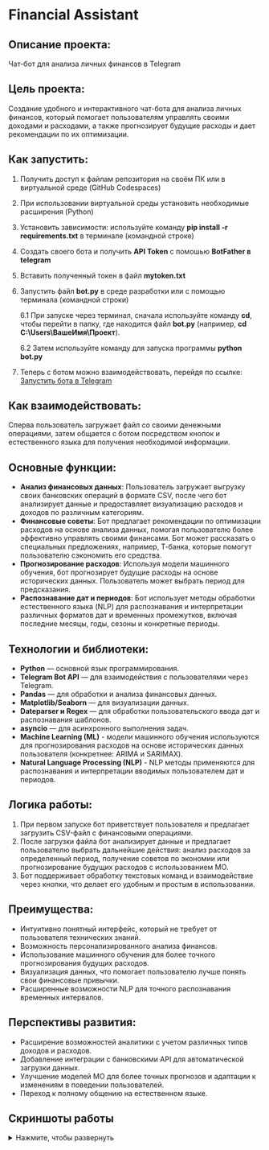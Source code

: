 # Financial Assistant

## Описание проекта:
Чат-бот для анализа личных финансов в Telegram

## Цель проекта: 
Создание удобного и интерактивного чат-бота для анализа личных финансов, который помогает пользователям управлять своими доходами и расходами, а также прогнозирует будущие расходы и дает рекомендации по их оптимизации.

## Как запустить:
1. Получить доступ к файлам репозитория на своём ПК или в виртуальной среде (GitHub Codespaces)
2. При использовании виртуальной среды установить необходимые расширения (Python)
3. Установить зависимости: используйте команду **pip install -r requirements.txt** в терминале (командной строке)
4. Создать своего бота и получить **API Token** с помошью **BotFather в telegram**
5. Вставить полученный токен в файл **mytoken.txt**
6. Запустить файл **bot.py** в среде разработки или с помощью терминала (командной строки)
   
     6.1 При запуске через терминал, сначала используйте команду **cd**, чтобы перейти в папку, где находится файл **bot.py** (например, **cd C:\Users\ВашеИмя\Проект**).
   
     6.2 Затем используйте команду для запуска программы **python bot.py**
8. Теперь с ботом можно взаимодействовать, перейдя по ссылке: [Запустить бота в Telegram](https://web.telegram.org/k/#@vm_smartcash_bot)

## Как взаимодействовать:
Сперва пользователь загружает файл со своими денежными операциями, затем общается с ботом посредством кнопок и естественного языка для получения необходимой информации.

## Основные функции:
- **Анализ финансовых данных**: Пользователь загружает выгрузку своих банковских операций в формате CSV, после чего бот анализирует данные и предоставляет визуализацию расходов и доходов по различным категориям.
- **Финансовые советы**: Бот предлагает рекомендации по оптимизации расходов на основе анализа данных, помогая пользователю более эффективно управлять своими финансами. Бот может рассказать о специальных предложениях, например, Т-банка, которые помогут пользователю сэкономить его средства.
- **Прогнозирование расходов**: Используя модели машинного обучения, бот прогнозирует будущие расходы на основе исторических данных. Пользователь может выбрать период для предсказания.
- **Распознавание дат и периодов**: Бот использует методы обработки естественного языка (NLP) для распознавания и интерпретации различных форматов дат и временных промежутков, включая последние месяцы, годы, сезоны и конкретные периоды.

## Технологии и библиотеки:
- **Python** — основной язык программирования.
- **Telegram Bot API** — для взаимодействия с пользователями через Telegram.
- **Pandas** — для обработки и анализа финансовых данных.
- **Matplotlib/Seaborn** — для визуализации данных.
- **Dateparser и Regex** — для обработки пользовательского ввода дат и распознавания шаблонов.
- **asyncio** — для асинхронного выполнения задач.
- **Machine Learning (ML)** - модели машинного обучения используются для прогнозирования расходов на основе исторических данных пользователя (конкретнее: ARIMA и SARIMAX).
- **Natural Language Processing (NLP)** - NLP методы применяются для распознавания и интерпретации вводимых пользователем дат и периодов.

## Логика работы:
1. При первом запуске бот приветствует пользователя и предлагает загрузить CSV-файл с финансовыми операциями.
2. После загрузки файла бот анализирует данные и предлагает пользователю выбрать дальнейшие действия: анализ расходов за определенный период, получение советов по экономии или прогнозирование будущих расходов с использованием МО.
3. Бот поддерживает обработку текстовых команд и взаимодействие через кнопки, что делает его удобным и простым в использовании.

## Преимущества:
- Интуитивно понятный интерфейс, который не требует от пользователя технических знаний.
- Возможность персонализированного анализа финансов.
- Использование машинного обучения для более точного прогнозирования будущих расходов.
- Визуализация данных, что помогает пользователю лучше понять свои финансовые привычки.
- Расширенные возможности NLP для точного распознавания временных интервалов.

## Перспективы развития:
- Расширение возможностей аналитики с учетом различных типов доходов и расходов.
- Добавление интеграции с банковскими API для автоматической загрузки данных.
- Улучшение моделей МО для более точных прогнозов и адаптации к изменениям в поведении пользователей.
- Переход к полному общению на естественном языке.

## **Скриншоты работы**
<details>
<summary>Нажмите, чтобы развернуть</summary>

![Screenshot 1](screens/v1.png)
![Screenshot 2](screens/v2.png)
![Screenshot 3](screens/v3.png)
![Screenshot 4](screens/v4.png)
![Screenshot 5](screens/v5.png)
![Screenshot 6](screens/v6.jpeg)
![Screenshot 7](screens/v7.jpeg)
![Screenshot 8](screens/v8.jpeg)
![Screenshot 9](screens/v9.jpeg)
![Screenshot 10](screens/v10.jpeg)
![Screenshot 11](screens/v11.jpeg)
![Screenshot 12](screens/v12.png)
![Screenshot 13](screens/v13.png)
![Screenshot 14](screens/v14.png)
![Screenshot 15](screens/v15.jpg)

</details>
